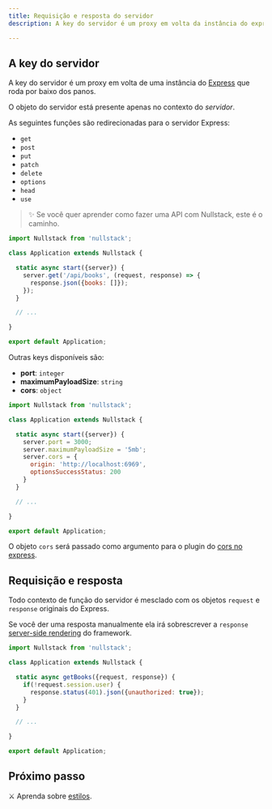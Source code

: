 ```yaml
---
title: Requisição e resposta do servidor
description: A key do servidor é um proxy em volta da instância do express, que roda o Nullstack por baixo dos panos

---
```


## A key do servidor

A key do servidor é um proxy em volta de uma instância do [Express](https://expressjs.com) que roda por baixo dos panos.

O objeto do servidor está presente apenas no contexto do *servidor*.

As seguintes funções são redirecionadas para o servidor Express:

- `get`
- `post`
- `put`
- `patch`
- `delete`
- `options`
- `head`
- `use`

> ✨ Se você quer aprender como fazer uma API com Nullstack, este é o caminho.

```jsx
import Nullstack from 'nullstack';

class Application extends Nullstack {

  static async start({server}) {
    server.get('/api/books', (request, response) => {
      response.json({books: []});
    });
  }

  // ...

}

export default Application;
```

Outras keys disponíveis são:

- **port**: `integer`
- **maximumPayloadSize**: `string`
- **cors**: `object`

```jsx
import Nullstack from 'nullstack';

class Application extends Nullstack {

  static async start({server}) {
    server.port = 3000;
    server.maximumPayloadSize = '5mb';
    server.cors = {
      origin: 'http://localhost:6969',
      optionsSuccessStatus: 200
    }
  }

  // ...

}

export default Application;
```

O objeto `cors` será passado como argumento para o plugin do [cors no express](https://expressjs.com/en/resources/middleware/cors.html).

## Requisição e resposta

Todo contexto de função do servidor é mesclado com os objetos `request` e `response` originais do Express.

Se você der uma resposta manualmente ela irá sobrescrever a `response` [server-side rendering](/server-side-rendering) do framework.

```jsx
import Nullstack from 'nullstack';

class Application extends Nullstack {

  static async getBooks({request, response}) {
    if(!request.session.user) {
      response.status(401).json({unauthorized: true});
    }
  }

  // ...

}

export default Application;
```

## Próximo passo

⚔ Aprenda sobre [estilos](/styles).